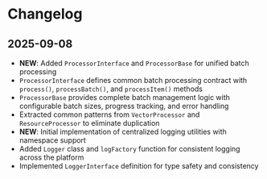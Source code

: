 # Changelog

## 2025-09-08

- **NEW**: Added `ProcessorInterface` and `ProcessorBase` for unified batch
  processing
- `ProcessorInterface` defines common batch processing contract with
  `process()`, `processBatch()`, and `processItem()` methods
- `ProcessorBase` provides complete batch management logic with configurable
  batch sizes, progress tracking, and error handling
- Extracted common patterns from `VectorProcessor` and `ResourceProcessor` to
  eliminate duplication
- **NEW**: Initial implementation of centralized logging utilities with
  namespace support
- Added `Logger` class and `logFactory` function for consistent logging across
  the platform
- Implemented `LoggerInterface` definition for type safety and consistency

